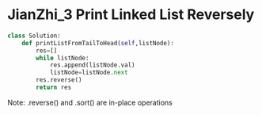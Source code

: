 # JianZhi_3 Print Linked List Reversely


```python
class Solution:
    def printListFromTailToHead(self,listNode):
        res=[]
        while listNode:
            res.append(listNode.val)
            listNode=listNode.next
        res.reverse()
        return res
```

Note: .reverse() and .sort() are in-place operations